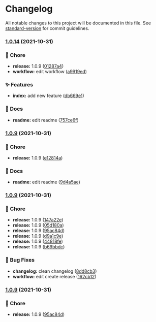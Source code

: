 # Changelog

All notable changes to this project will be documented in this file. See [standard-version](https://github.com/conventional-changelog/standard-version) for commit guidelines.

### [1.0.14](https://github.com/rudemex/test-changelog/compare/v1.0.13...v1.0.14) (2021-10-31)


### 🚧 Chore

* **release:** 1.0.9 ([01287a4](https://github.com/rudemex/test-changelog/commit/01287a49bb95e5888cef4e4caedd0fbca666f8f9))
* **workflow:** edit workflow ([a9919ed](https://github.com/rudemex/test-changelog/commit/a9919ed0771db9f817d423c6cd1a7a319e19aabc))


### ✨ Features

* **index:** add new feature ([db669e1](https://github.com/rudemex/test-changelog/commit/db669e13eb1c250aec9dbc34adf14fec570d17cd))


### 📝 Docs

* **readme:** edit readme ([757ce6f](https://github.com/rudemex/test-changelog/commit/757ce6f480dea8d9927313a8cabd90186be528c6))

### [1.0.9](https://github.com/rudemex/test-changelog/compare/v1.0.12...v1.0.9) (2021-10-31)


### 🚧 Chore

* **release:** 1.0.9 ([e12814a](https://github.com/rudemex/test-changelog/commit/e12814a2ea2318606a312a89263a6df7e4ffdeb2))


### 📝 Docs

* **readme:** edit readme ([9d4a5ae](https://github.com/rudemex/test-changelog/commit/9d4a5aeb9f2cce249cff638466def64aa91baded))

### [1.0.9](https://github.com/rudemex/test-changelog/compare/v1.0.11...v1.0.9) (2021-10-31)


### 🚧 Chore

* **release:** 1.0.9 ([147a22e](https://github.com/rudemex/test-changelog/commit/147a22e64a31ec9f9fb5f89ac6540753e5d0da90))
* **release:** 1.0.9 ([05d180a](https://github.com/rudemex/test-changelog/commit/05d180a12c8c8cc332908f2845827e72ccdf5b62))
* **release:** 1.0.9 ([95ac84d](https://github.com/rudemex/test-changelog/commit/95ac84dcb9b77f148d4f7347de961a431dcf8af7))
* **release:** 1.0.9 ([d9a1c9e](https://github.com/rudemex/test-changelog/commit/d9a1c9ed7a8c21f024e37b7aa4be1c6dc47e9c29))
* **release:** 1.0.9 ([44818fe](https://github.com/rudemex/test-changelog/commit/44818fe61116442827c3fb157d526352f26ec769))
* **release:** 1.0.9 ([b69bbdc](https://github.com/rudemex/test-changelog/commit/b69bbdceec7dc31325840de5c5918cbf33ed8f9b))


### 🐛 Bug Fixes

* **changelog:** clean changelog ([8dd8cb3](https://github.com/rudemex/test-changelog/commit/8dd8cb38b30e829dfc2f8aa3e6f51fbff1a84767))
* **workflow:** edit create release ([162cb12](https://github.com/rudemex/test-changelog/commit/162cb128675d04ea43c2de30a7ec021ce086721f))

### [1.0.9](https://github.com/rudemex/test-changelog/compare/v1.0.11...v1.0.9) (2021-10-31)


### 🚧 Chore

* **release:** 1.0.9 ([95ac84d](https://github.com/rudemex/test-changelog/commit/95ac84dcb9b77f148d4f7347de961a431dcf8af7))
